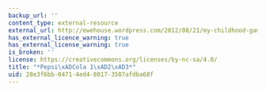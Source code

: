 ```yaml
---
backup_url: ''
content_type: external-resource
external_url: http://ewehouse.wordpress.com/2012/08/21/my-childhood-games-from-the-1980s-part-1-2/
has_external_licence_warning: true
has_external_license_warning: true
is_broken: ''
license: https://creativecommons.org/licenses/by-nc-sa/4.0/
title: "*Pepsi\xADCola 1\xAD2\xAD3*"
uid: 28e3f6bb-0471-4ed4-8017-3507afdba68f
---
```

